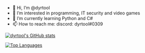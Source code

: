 - 👋 Hi, I’m @dyrtool
- 👀 I’m interested in programming, IT security and video games
- 🌱 I’m currently learning Python and C#
- 📫 How to reach me: discord: dyrtool#0309
<!--- - 💞️ I’m looking to collaborate on idk --->

[![dyrtool's GitHub stats](https://github-readme-stats.vercel.app/api?username=dyrtool&theme=gotham&show_icons=true)](https://camo.githubusercontent.com/9ca98ef22422e4847d547c00a38b00d757a6b1eacf41cabb1ff768d241ebf1e0/68747470733a2f2f6769746875622d726561646d652d73746174732e76657263656c2e6170702f6170693f757365726e616d653d647972746f6f6c267468656d653d676f7468616d2673686f775f69636f6e733d74727565)

[![Top Languages](https://github-readme-stats.vercel.app/api/top-langs/?username=dyrtool&theme=gotham&show_icons=true)](https://camo.githubusercontent.com/7ef495207f8590ffa3669d5fc4bdbe5f9f01d725bf62c72ef1d88c41b17d47b7/68747470733a2f2f6769746875622d726561646d652d73746174732e76657263656c2e6170702f6170692f746f702d6c616e67732f3f757365726e616d653d647972746f6f6c267468656d653d676f7468616d2673686f775f69636f6e733d74727565)

<!---
dyrtool/dyrtool is a ✨ special ✨ repository because its `README.md` (this file) appears on your GitHub profile.
You can click the Preview link to take a look at your changes.
--->
